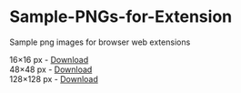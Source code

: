 # Sample-PNGs-for-Extension
Sample png images for browser web extensions

16×16 px - [Download](https://github.com/Manabesu/Sample-PNGs-for-Extension/releases/download/png/icon16.png)  
48×48 px - [Download](https://github.com/Manabesu/Sample-PNGs-for-Extension/releases/download/48png/icon48.png)  
128×128 px - [Download](https://github.com/Manabesu/Sample-PNGs-for-Extension/releases/download/128png/icon128.png)  
